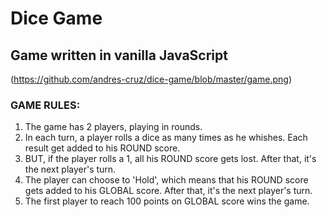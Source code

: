 # Dice Game
## Game written in vanilla JavaScript

(https://github.com/andres-cruz/dice-game/blob/master/game.png)

### GAME RULES:

1. The game has 2 players, playing in rounds.
2. In each turn, a player rolls a dice as many times as he whishes. Each result get added to his ROUND score.
3. BUT, if the player rolls a 1, all his ROUND score gets lost. After that, it's the next player's turn.
4. The player can choose to 'Hold', which means that his ROUND score gets added to his GLOBAL score. After that, it's the next player's turn.
5. The first player to reach 100 points on GLOBAL score wins the game.
